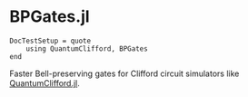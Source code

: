 # BPGates.jl

```@meta
DocTestSetup = quote
    using QuantumClifford, BPGates
end
```

Faster Bell-preserving gates for Clifford circuit simulators like [QuantumClifford.jl](https://github.com/Krastanov/QuantumClifford.jl).
